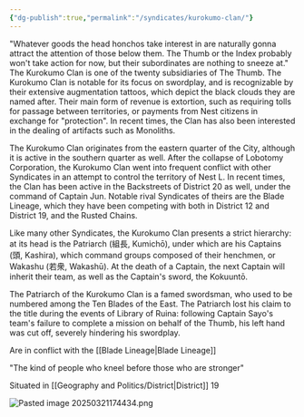```yaml
---
{"dg-publish":true,"permalink":"/syndicates/kurokumo-clan/"}
---
```


"Whatever goods the head honchos take interest in are naturally gonna attract the attention of those below them. The Thumb or the Index probably won't take action for now, but their subordinates are nothing to sneeze at."
The Kurokumo Clan is one of the twenty subsidiaries of The Thumb. The Kurokumo Clan is notable for its focus on swordplay, and is recognizable by their extensive augmentation tattoos, which depict the black clouds they are named after. Their main form of revenue is extortion, such as requiring tolls for passage between territories, or payments from Nest citizens in exchange for "protection". In recent times, the Clan has also been interested in the dealing of artifacts such as Monoliths.

The Kurokumo Clan originates from the eastern quarter of the City, although it is active in the southern quarter as well. After the collapse of Lobotomy Corporation, the Kurokumo Clan went into frequent conflict with other Syndicates in an attempt to control the territory of Nest L. In recent times, the Clan has been active in the Backstreets of District 20 as well, under the command of Captain Jun. Notable rival Syndicates of theirs are the Blade Lineage, which they have been competing with both in District 12 and District 19, and the Rusted Chains.

Like many other Syndicates, the Kurokumo Clan presents a strict hierarchy: at its head is the Patriarch (組長, Kumichō), under which are his Captains (頭, Kashira), which command groups composed of their henchmen, or Wakashu (若衆, Wakashū). At the death of a Captain, the next Captain will inherit their team, as well as the Captain's sword, the Kokuuntō.

The Patriarch of the Kurokumo Clan is a famed swordsman, who used to be numbered among the Ten Blades of the East. The Patriarch lost his claim to the title during the events of Library of Ruina: following Captain Sayo's team's failure to complete a mission on behalf of the Thumb, his left hand was cut off, severely hindering his swordplay.


Are in conflict with the [[Blade Lineage\|Blade Lineage]]

"The kind of people who kneel before those who are stronger"

Situated in [[Geography and Politics/District\|District]] 19

![Pasted image 20250321174434.png](/img/user/Pasted%20image%2020250321174434.png)